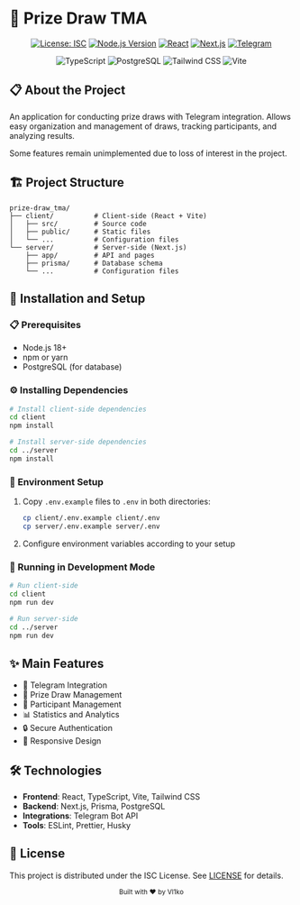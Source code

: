 # 🎁 Prize Draw TMA

<div align="center">

[![License: ISC](https://img.shields.io/badge/License-ISC-blue.svg)](https://opensource.org/licenses/ISC)
[![Node.js Version](https://img.shields.io/badge/node-%3E%3D18.0.0-brightgreen)](https://nodejs.org/)
[![React](https://img.shields.io/badge/React-18.3.1-blue)](https://reactjs.org/)
[![Next.js](https://img.shields.io/badge/Next.js-14.2.7-black)](https://nextjs.org/)
[![Telegram](https://img.shields.io/badge/Telegram-2.0-blue)](https://telegram.org/)

</div>

<div align="center">
  <img src="https://img.shields.io/badge/TypeScript-007ACC?style=for-the-badge&logo=typescript&logoColor=white" alt="TypeScript" />
  <img src="https://img.shields.io/badge/PostgreSQL-316192?style=for-the-badge&logo=postgresql&logoColor=white" alt="PostgreSQL" />
  <img src="https://img.shields.io/badge/Tailwind_CSS-38B2AC?style=for-the-badge&logo=tailwind-css&logoColor=white" alt="Tailwind CSS" />
  <img src="https://img.shields.io/badge/Vite-B73BFE?style=for-the-badge&logo=vite&logoColor=FFD62E" alt="Vite" />
</div>

## 📋 About the Project

An application for conducting prize draws with Telegram integration. Allows easy organization and management of draws, tracking participants, and analyzing results.

Some features remain unimplemented due to loss of interest in the project.

## 🏗️ Project Structure

```
prize-draw_tma/
├── client/          # Client-side (React + Vite)
│   ├── src/         # Source code
│   ├── public/      # Static files
│   └── ...          # Configuration files
└── server/          # Server-side (Next.js)
    ├── app/         # API and pages
    ├── prisma/      # Database schema
    └── ...          # Configuration files
```

## 🚀 Installation and Setup

### 📋 Prerequisites

- Node.js 18+
- npm or yarn
- PostgreSQL (for database)

### ⚙️ Installing Dependencies

```bash
# Install client-side dependencies
cd client
npm install

# Install server-side dependencies
cd ../server
npm install
```

### 🔧 Environment Setup

1. Copy `.env.example` files to `.env` in both directories:
   ```bash
   cp client/.env.example client/.env
   cp server/.env.example server/.env
   ```
2. Configure environment variables according to your setup

### 🏃 Running in Development Mode

```bash
# Run client-side
cd client
npm run dev

# Run server-side
cd ../server
npm run dev
```

## ✨ Main Features

- 🤖 Telegram Integration
- 🎯 Prize Draw Management
- 👥 Participant Management
- 📊 Statistics and Analytics
- 🔒 Secure Authentication
- 📱 Responsive Design

## 🛠️ Technologies

- **Frontend**: React, TypeScript, Vite, Tailwind CSS
- **Backend**: Next.js, Prisma, PostgreSQL
- **Integrations**: Telegram Bot API
- **Tools**: ESLint, Prettier, Husky

## 📄 License

This project is distributed under the ISC License. See [LICENSE](LICENSE) for details.

<div align="center">
  <sub>Built with ❤️ by Vl1ko</sub>
</div>
